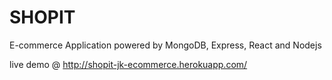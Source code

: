 # SHOPIT

E-commerce Application powered by MongoDB, Express, React and Nodejs

live demo @ http://shopit-jk-ecommerce.herokuapp.com/
